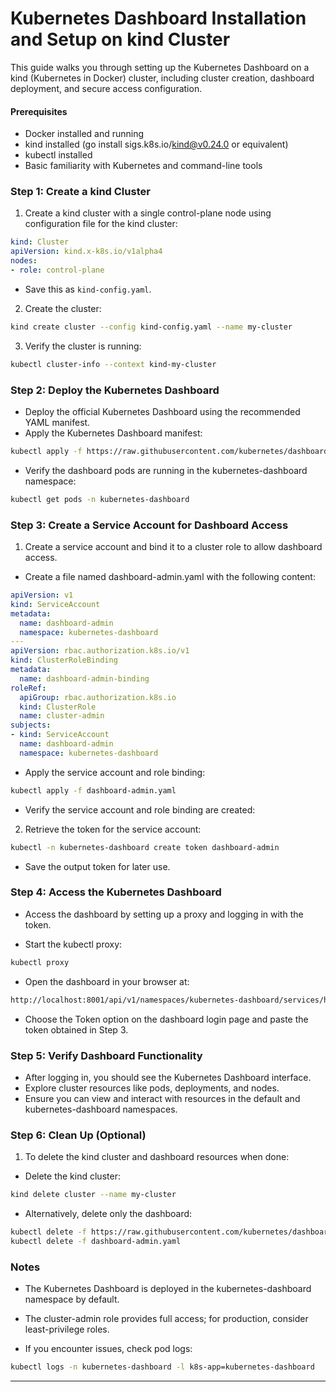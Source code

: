 

# **Kubernetes Dashboard Installation and Setup on kind Cluster**
This guide walks you through setting up the Kubernetes Dashboard on a kind (Kubernetes in Docker) cluster, including cluster creation, dashboard deployment, and secure access configuration.

#### Prerequisites
- Docker installed and running
- kind installed (go install sigs.k8s.io/kind@v0.24.0 or equivalent)
- kubectl installed
- Basic familiarity with Kubernetes and command-line tools


### **Step 1: Create a kind Cluster**
1) Create a kind cluster with a single control-plane node using configuration file for the kind cluster:
```yaml
kind: Cluster
apiVersion: kind.x-k8s.io/v1alpha4
nodes:
- role: control-plane
```

- Save this as `kind-config.yaml`.

2) Create the cluster:
```bash
kind create cluster --config kind-config.yaml --name my-cluster
```

3) Verify the cluster is running:
```bash
kubectl cluster-info --context kind-my-cluster
```

### **Step 2: Deploy the Kubernetes Dashboard**
- Deploy the official Kubernetes Dashboard using the recommended YAML manifest.
- Apply the Kubernetes Dashboard manifest:
```bash
kubectl apply -f https://raw.githubusercontent.com/kubernetes/dashboard/v2.7.0/aio/deploy/recommended.yaml
```

- Verify the dashboard pods are running in the kubernetes-dashboard namespace:
```bash
kubectl get pods -n kubernetes-dashboard
```

### **Step 3: Create a Service Account for Dashboard Access**
1) Create a service account and bind it to a cluster role to allow dashboard access.
- Create a file named dashboard-admin.yaml with the following content:

```yaml
apiVersion: v1
kind: ServiceAccount
metadata:
  name: dashboard-admin
  namespace: kubernetes-dashboard
---
apiVersion: rbac.authorization.k8s.io/v1
kind: ClusterRoleBinding
metadata:
  name: dashboard-admin-binding
roleRef:
  apiGroup: rbac.authorization.k8s.io
  kind: ClusterRole
  name: cluster-admin
subjects:
- kind: ServiceAccount
  name: dashboard-admin
  namespace: kubernetes-dashboard
```

- Apply the service account and role binding:
```bash
kubectl apply -f dashboard-admin.yaml
```

- Verify the service account and role binding are created:


2) Retrieve the token for the service account:
```bash
kubectl -n kubernetes-dashboard create token dashboard-admin
```
- Save the output token for later use.


### **Step 4: Access the Kubernetes Dashboard**
- Access the dashboard by setting up a proxy and logging in with the token.

- Start the kubectl proxy:
```bash
kubectl proxy
```

- Open the dashboard in your browser at:
```bash
http://localhost:8001/api/v1/namespaces/kubernetes-dashboard/services/https:dashboard-kubernetes-dashboard:/proxy/
```

- Choose the Token option on the dashboard login page and paste the token obtained in Step 3.



### **Step 5: Verify Dashboard Functionality**
- After logging in, you should see the Kubernetes Dashboard interface.
- Explore cluster resources like pods, deployments, and nodes.
- Ensure you can view and interact with resources in the default and kubernetes-dashboard namespaces.


### **Step 6: Clean Up (Optional)**
1) To delete the kind cluster and dashboard resources when done:

- Delete the kind cluster:
```bash
kind delete cluster --name my-cluster
```

- Alternatively, delete only the dashboard:
```bash
kubectl delete -f https://raw.githubusercontent.com/kubernetes/dashboard/v2.7.0/aio/deploy/recommended.yaml
kubectl delete -f dashboard-admin.yaml
```

### Notes
- The Kubernetes Dashboard is deployed in the kubernetes-dashboard namespace by default.
- The cluster-admin role provides full access; for production, consider least-privilege roles.

- If you encounter issues, check pod logs:
```bash
kubectl logs -n kubernetes-dashboard -l k8s-app=kubernetes-dashboard
```

---
